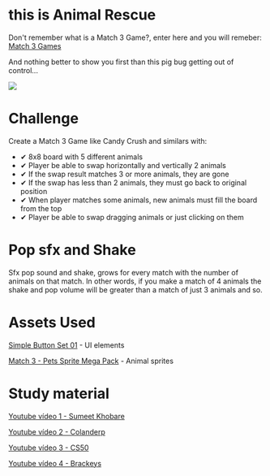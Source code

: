 # this is Animal Rescue

Don't remember what is a Match 3 Game?, enter here and you will remeber: [Match 3 Games](https://www.match3games.com)

And nothing better to show you first than this pig bug getting out of control...

[![](https://github.com/lipemon1/match3game/blob/master/Bugs/bug.gif)](https://nodesource.com/products/nsolid)

# Challenge

Create a Match 3 Game like Candy Crush and similars with:

  - ✔ 8x8 board with 5 different animals
  - ✔ Player be able to swap horizontally and vertically 2 animals
  - ✔ If the swap result matches 3 or more animals, they are gone
  - ✔ If the swap has less than 2 animals, they must go back to original position
  - ✔ When player matches some animals, new animals must fill the board from the top
  - ✔ Player be able to swap dragging animals or just clicking on them
  
# Pop sfx and Shake

Sfx pop sound and shake, grows for every match with the number of animals on that match. In other words, if you make a match of 4 animals the shake and pop volume will be greater than a match of just 3 animals and so.

# Assets Used
[Simple Button Set 01](https://assetstore.unity.com/packages/2d/gui/icons/simple-button-set-01-153979) - UI elements

[Match 3 - Pets Sprite Mega Pack](https://assetstore.unity.com/packages/2d/environments/match-3-pets-sprite-mega-pack-73033) - Animal sprites

# Study material
[Youtube vídeo 1 - Sumeet Khobare](https://youtu.be/uoHc-Lz9Lsc)

[Youtube vídeo 2 - Colanderp](https://youtu.be/cqJ5b5aFo5U)

[Youtube vídeo 3 - CS50](https://youtu.be/jNOjPpanOBM)

[Youtube vídeo 4 - Brackeys](https://www.youtube.com/watch?v=9A9yj8KnM8c)


